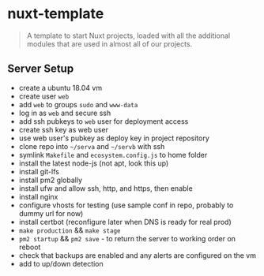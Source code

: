 # nuxt-template

> A template to start Nuxt projects, loaded with all the additional modules that are used in almost all of our projects.
## Server Setup

- create a ubuntu 18.04 vm
- create user `web`
- add `web` to groups `sudo` and `www-data`
- log in as `web` and secure ssh
- add ssh pubkeys to `web` user for deployment access
- create ssh key as web user
- use web user's pubkey as deploy key in project repository
- clone repo into `~/serva` and `~/servb` with ssh
- symlink `Makefile` and `ecosystem.config.js` to home folder
- install the latest node-js (not apt, look this up)
- install git-lfs
- install pm2 globally
- install ufw and allow ssh, http, and https, then enable
- install nginx
- configure vhosts for testing (use sample conf in repo, probably to dummy url for now)
- install certbot (reconfigure later when DNS is ready for real prod)
- `make production` && `make stage`
- `pm2 startup` && `pm2 save` - to return the server to working order on reboot
- check that backups are enabled and any alerts are configured on the vm
- add to up/down detection

